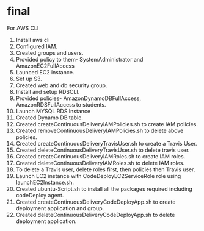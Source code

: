 # final
For AWS CLI

1) Install aws cli
2) Configured IAM.
3) Created groups and users.
4) Provided policy to them- SystemAdministrator and AmazonEC2FullAccess
5) Launced EC2 instance.
6) Set up S3.
7) Created web and db security group.
8) Install and setup RDSCLI.
9) Provided policies- AmazonDynamoDBFullAccess, AmazonRDSFullAccess to students.
10) Launch MYSQL RDS Instance
11) Created Dynamo DB table.
12) Created createContinuousDeliveryIAMPolicies.sh to create IAM policies.
13) Created removeContinuousDeliveryIAMPolicies.sh to delete above policies.
14) Created createContinuousDeliveryTravisUser.sh to create a Travis User.
15) Created deleteContinuousDeliveryTravisUser.sh to delete travis user.
16) Created createContinuousDeliveryIAMRoles.sh to create IAM roles.
17) Created deleteContinuousDeliveryIAMRoles.sh to delete IAM roles.
18) To delete a Travis user, delete roles first, then policies then Travis user.
19) Launch EC2 instance with CodeDeployEC2ServiceRole role using launchEC2Instance.sh.
20) Created ubuntu-Script.sh to install all the packages required including codeDeploy agent.
21) Created createContinuousDeliveryCodeDeployApp.sh to create deployment application and group.
22) Created deleteContinuousDeliveryCodeDeployApp.sh to delete deployment application.
